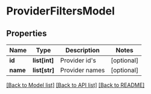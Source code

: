 # ProviderFiltersModel

## Properties
Name | Type | Description | Notes
------------ | ------------- | ------------- | -------------
**id** | **list[int]** | Provider id&#39;s | [optional] 
**name** | **list[str]** | Provider names | [optional] 

[[Back to Model list]](../README.md#documentation-for-models) [[Back to API list]](../README.md#documentation-for-api-endpoints) [[Back to README]](../README.md)


